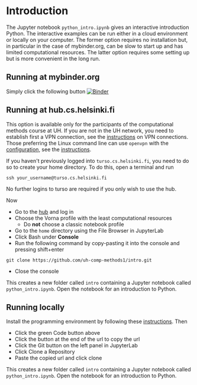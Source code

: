# Introduction

The Jupyter notebook `python_intro.ipynb` gives an interactive introduction Python. The interactive examples can be run either in a cloud environment or locally on your computer. The former option requires no installation but, in particular in the case of mybinder.org, can be slow to start up and has limited computational resources. The latter option requires some setting up but is more convenient in the long run.

## Running at mybinder.org

Simply click the following button 
[![Binder](https://mybinder.org/badge_logo.svg)](https://mybinder.org/v2/gh/uh-comp-methods1/intro/main?labpath=python_intro.ipynb)

## Running at hub.cs.helsinki.fi

This option is available only for the participants of the computational methods course at UH. If you are not in the UH network, you need to establish first a VPN connection, see the [instructions](https://helpdesk.it.helsinki.fi/en/help/5190) on VPN connections. Those preferring the Linux command line can use `openvpn` with the [configuration](https://cubbli.cs.helsinki.fi/hy-vpn-tun.ovpn), see the [instructions](https://wiki.helsinki.fi/display/it4sci/Remote+access+to+University+resources).

If you haven't previously logged into `turso.cs.helsinki.fi`, you need to do so to create your home directory. To do this, open a terminal and run 

```
ssh your_username@turso.cs.helsinki.fi
```

No further logins to turso are required if you only wish to use the hub. 

Now 

* Go to the [hub](https://hub.cs.helsinki.fi) and log in
* Choose the Vorna profile with the least computational resources 
  - Do **not** choose a classic notebook profile
* Go to the `home` directory using the File Browser in JupyterLab
* Click Bash under **Console**
* Run the following command by copy-pasting it into the console and pressing shift+enter
```
git clone https://github.com/uh-comp-methods1/intro.git
```
* Close the console

This creates a new folder called `intro`
containing a Jupyter notebook called `python_intro.ipynb`.
Open the notebook for an introduction to Python.


## Running locally

Install the programming environment by following these [instructions](https://github.com/uh-comp-methods1/install). Then

* Click the green Code button above
* Click the button at the end of the url to copy the url
* Click the Git button on the left panel in JupyterLab
* Click Clone a Repository
* Paste the copied url and click clone

This creates a new folder called `intro`
containing a Jupyter notebook called `python_intro.ipynb`.
Open the notebook for an introduction to Python.
